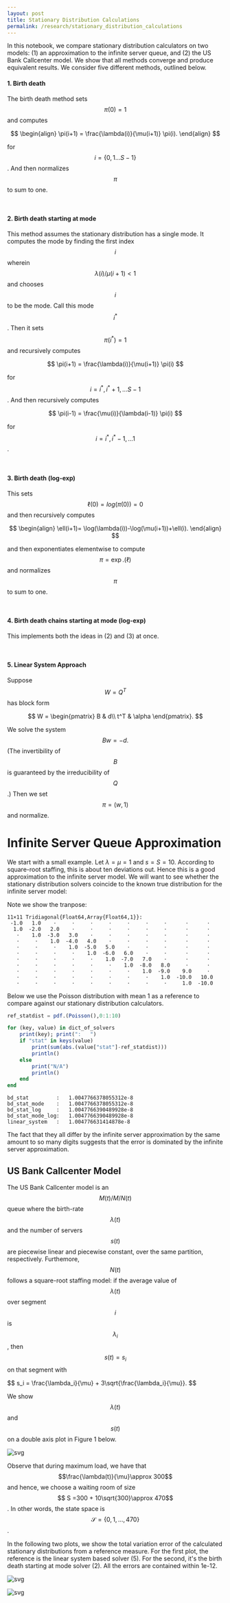 ```yaml
---
layout: post
title: Stationary Distribution Calculations 
permalink: /research/stationary_distribution_calculations
---
```


In this notebook, we compare stationary distribution calculators on two models: (1) an approximation to the infinite server queue, and (2) the US Bank Callcenter model. We show that all methods converge and produce equivalent results. We consider five different methods, outlined below.

#### 1. Birth death 

The birth death method sets $$\pi(0)=1$$ and computes

$$
\begin{align}
\pi(i+1) = \frac{\lambda(i)}{\mu(i+1)} \pi(i).
\end{align}
$$

for $$i=\{0,1...S-1\}$$. And then normalizes $$\pi$$ to sum to one. 


&nbsp;
#### 2. Birth death starting at mode

This method assumes the stationary distribution has a single mode. It computes the mode by finding the first index $$i$$ wherein $$\lambda(i)/\mu(i+1)<1$$ and chooses $$i$$ to be the mode. Call this mode $$i^*$$. Then it sets $$\pi(i^*)=1$$ and recursively computes

$$
\pi(i+1) = \frac{\lambda(i)}{\mu(i+1)} \pi(i)
$$

for $$i=i^*,i^*+1,...S-1$$. And then recursively computes

$$
\pi(i-1) = \frac{\mu(i)}{\lambda(i-1)} \pi(i)
$$

for $$i=i^*, i^*-1, ... 1$$.


&nbsp;
#### 3. Birth death (log-exp)

This sets $$\ell(0)=log(\pi(0))=0$$ and then recursively computes

$$
\begin{align}
\ell(i+1)=  \log(\lambda(i))-\log(\mu(i+1))+\ell(i).
\end{align}
$$

and then exponentiates elementwise to compute $$\pi = \exp.(\ell)$$ and normalizes $$\pi$$ to sum to one. 


&nbsp;
#### 4. Birth death chains starting at mode (log-exp)
This implements both the ideas in (2) and (3) at once.


&nbsp;
#### 5. Linear System Approach

Suppose $$W=Q^T$$ has block form

$$
W = \begin{pmatrix}
B & d\\
t^T & \alpha
\end{pmatrix}.
$$

We solve the system 
$$
Bw=-d.
$$
(The invertibility of $$B$$ is guaranteed by the irreducibility of $$Q$$.) Then we set $$\pi=(w,1)$$ and normalize. 


# Infinite Server Queue Approximation

We start with a small example. Let $\lambda =\mu =1$ and $s=S=10$. According to square-root staffing, this is about ten deviations out. Hence this is a good approximation to the infinite server model. We will want to see whether the stationary distribution solvers coincide to the known true distribution for the infinite server model:

Note we show the tranpose: 

    11×11 Tridiagonal{Float64,Array{Float64,1}}:
     -1.0   1.0    ⋅     ⋅     ⋅     ⋅     ⋅     ⋅     ⋅      ⋅      ⋅ 
      1.0  -2.0   2.0    ⋅     ⋅     ⋅     ⋅     ⋅     ⋅      ⋅      ⋅ 
       ⋅    1.0  -3.0   3.0    ⋅     ⋅     ⋅     ⋅     ⋅      ⋅      ⋅ 
       ⋅     ⋅    1.0  -4.0   4.0    ⋅     ⋅     ⋅     ⋅      ⋅      ⋅ 
       ⋅     ⋅     ⋅    1.0  -5.0   5.0    ⋅     ⋅     ⋅      ⋅      ⋅ 
       ⋅     ⋅     ⋅     ⋅    1.0  -6.0   6.0    ⋅     ⋅      ⋅      ⋅ 
       ⋅     ⋅     ⋅     ⋅     ⋅    1.0  -7.0   7.0    ⋅      ⋅      ⋅ 
       ⋅     ⋅     ⋅     ⋅     ⋅     ⋅    1.0  -8.0   8.0     ⋅      ⋅ 
       ⋅     ⋅     ⋅     ⋅     ⋅     ⋅     ⋅    1.0  -9.0    9.0     ⋅ 
       ⋅     ⋅     ⋅     ⋅     ⋅     ⋅     ⋅     ⋅    1.0  -10.0   10.0
       ⋅     ⋅     ⋅     ⋅     ⋅     ⋅     ⋅     ⋅     ⋅     1.0  -10.0


Below we use the Poisson distribution with mean 1 as a reference to compare against our stationary distribution calculators.

```julia
ref_statdist = pdf.(Poisson(),0:1:10)

for (key, value) in dict_of_solvers
    print(key); print(":   ")
    if "stat" in keys(value)
        print(sum(abs.(value["stat"]-ref_statdist)))
        println()
    else
        print("N/A")
        println()
    end
end
```

    bd_stat         :   1.0047766378055312e-8
    bd_stat_mode    :   1.0047766378055312e-8
    bd_stat_log     :   1.0047766390489928e-8
    bd_stat_mode_log:   1.0047766390489928e-8
    linear_system   :   1.004776631414878e-8




The fact that they all differ by the infinite server approximation by the same amount to so many digits suggests that the error is dominated by the infinite server approximation. 


## US Bank Callcenter Model


The US Bank Callcenter model is an $$M(t)/M/N(t)$$ queue where the birth-rate $$\lambda(t)$$ and the number of servers $$s(t)$$ are piecewise linear and piecewise constant, over the same partition, respectively. Furthemore, $$N(t)$$ follows a square-root staffing model: if the average value of $$\lambda(t)$$ over segment $$i$$ is $$\lambda_i$$, then $$s(t)=s_i$$ on that segment with


<p>
$$
s_i  = \frac{\lambda_i}{\mu} + 3\sqrt{\frac{\lambda_i}{\mu}}.
$$
</p>

We show $$\lambda(t)$$ and $$s(t)$$ on a double axis plot in Figure 1 below.

![svg](/files/Research/Pointwise_Stationary_Approximation/lambda.svg)



Observe that during maximum load, we have that $$\frac{\lambda(t)}{\mu}\approx 300$$ and hence, we choose a waiting room of size $$ S =300 + 10\sqrt{300}\approx 470$$. In other words, the state space is $$\mathcal{S} = \{0,1,...,470\}$$.


In the following two plots, we show the total variation error of the calculated stationary distributions from a reference measure. For the first plot, the reference is the linear system based solver (5). For the second, it's the birth death starting at mode solver (2). All the errors are contained within 1e-12.



![svg](/files/Research/Stationary_Distribution_Calculations/output_12_0.svg)



![svg](/files/Research/Stationary_Distribution_Calculations/output_13_0.svg)

